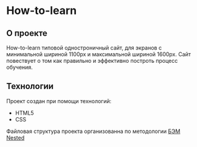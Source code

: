 # How-to-learn

## О проекте
How-to-learn типовой одностроничный сайт, для экранов с минимальной шириной 1100px и максимальной шириной 1600px. Сайт повествует о том как правильно и эффективно построть процесс обучения.

## Технологии
Проект создан при помощи технологий:
* HTML5
* CSS

Файловая структура проекта организованна по методологии [БЭМ Nested](https://ru.bem.info/methodology/filestructure/#nested)
